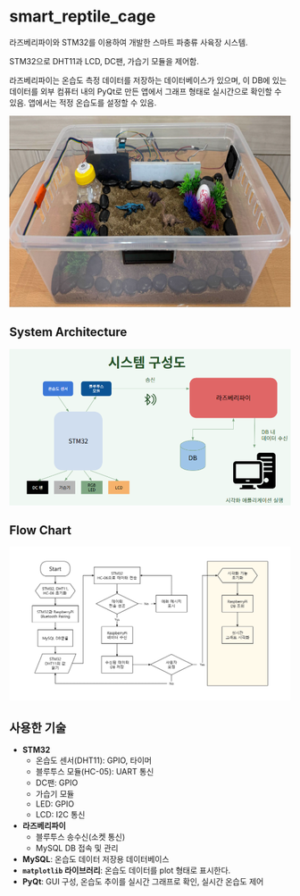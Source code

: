 ﻿# smart_reptile_cage

라즈베리파이와 STM32를 이용하여 개발한 스마트 파충류 사육장 시스템.

STM32으로 DHT11과 LCD, DC팬, 가습기 모듈을 제어함.

라즈베리파이는 온습도 측정 데이터를 저장하는 데이터베이스가 있으며, 이 DB에 있는 데이터를 외부 컴퓨터 내의 PyQt로 만든 앱에서 그래프 형태로 실시간으로 확인할 수 있음. 앱에서는 적정 온습도를 설정할 수 있음.

![스마트 파충류 사육장](./cage.png)

## System Architecture
![시스템 구성도](./architecture_cage.png)

## Flow Chart

![플로우차트](./flowchart_cage.png)

## 사용한 기술

- **STM32**
    - 온습도 센서(DHT11): GPIO, 타이머
    - 블루투스 모듈(HC-05): UART 통신
    - DC팬: GPIO
    - 가습기 모듈
    - LED: GPIO
    - LCD: I2C 통신
- **라즈베리파이**
    - 블루투스 송수신(소켓 통신)
    - MySQL DB 접속 및 관리
- **MySQL**: 온습도 데이터 저장용 데이터베이스
- **`matplotlib` 라이브러리**: 온습도 데이터를 plot 형태로 표시한다.
- **PyQt**: GUI 구성, 온습도 추이를 실시간 그래프로 확인, 실시간 온습도 제어

